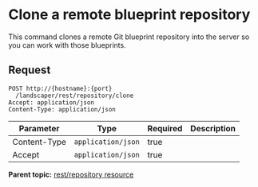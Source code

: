 # Clone a remote blueprint repository

This command clones a remote Git blueprint repository into the server so you can work with those blueprints.

## Request

```
POST http://{hostname}:{port}
  /landscaper/rest/repository/clone
Accept: application/json
Content-Type: application/json

```

|Parameter|Type|Required|Description|
|---------|----|--------|-----------|
|Content-Type|`application/json`|true| |
|Accept|`application/json`|true| |

**Parent topic:** [rest/repository resource](../../com.ibm.edt.api.doc/topics/rest_repository_.md)

